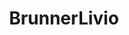 ---
title: BrunnerLivio
github: https://github.com/BrunnerLivio
mode: dark
transition: 1s
score: 78.4
archetype:
- Animation
- Github Actions
---